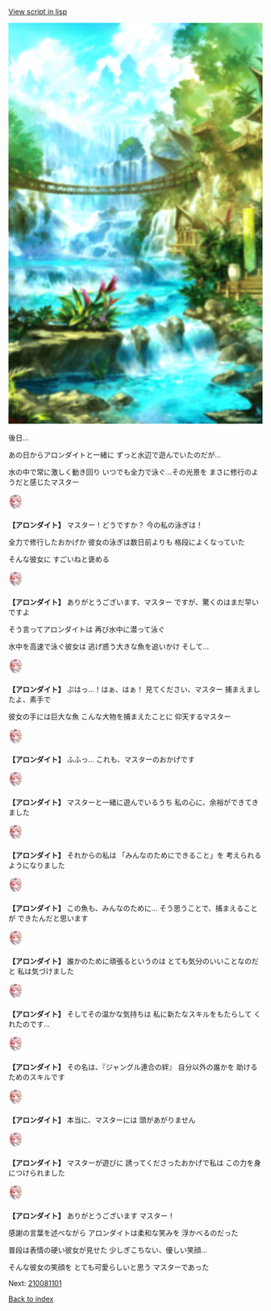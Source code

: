 [View script in lisp](../scripts/210071104.txt)

![sea_jungle_day.png](../images/backgrounds/sea_jungle_day.png)

後日…

あの日からアロンダイトと一緒に
ずっと水辺で遊んでいたのだが…

水の中で常に激しく動き回り
いつでも全力で泳ぐ…その光景を
まさに修行のようだと感じたマスター

<img src="../images/units/2100711.png" alt="2100711.png" height="34"/>

**【アロンダイト】**
マスター！どうですか？
今の私の泳ぎは！

全力で修行したおかげか
彼女の泳ぎは数日前よりも
格段によくなっていた

そんな彼女に
すごいねと褒める

<img src="../images/units/2100711.png" alt="2100711.png" height="34"/>

**【アロンダイト】**
ありがとうございます、マスター
ですが、驚くのはまだ早いですよ

そう言ってアロンダイトは
再び水中に潜って泳ぐ

水中を高速で泳ぐ彼女は
逃げ惑う大きな魚を追いかけ
そして…

<img src="../images/units/2100711.png" alt="2100711.png" height="34"/>

**【アロンダイト】**
ぷはっ…！はぁ、はぁ！
見てください、マスター
捕まえましたよ、素手で

彼女の手には巨大な魚
こんな大物を捕まえたことに
仰天するマスター

<img src="../images/units/2100711.png" alt="2100711.png" height="34"/>

**【アロンダイト】**
ふふっ…
これも、マスターのおかげです

<img src="../images/units/2100711.png" alt="2100711.png" height="34"/>

**【アロンダイト】**
マスターと一緒に遊んでいるうち
私の心に、余裕ができてきました

<img src="../images/units/2100711.png" alt="2100711.png" height="34"/>

**【アロンダイト】**
それからの私は
「みんなのためにできること」を
考えられるようになりました

<img src="../images/units/2100711.png" alt="2100711.png" height="34"/>

**【アロンダイト】**
この魚も、みんなのために…
そう思うことで、捕まえることが
できたんだと思います

<img src="../images/units/2100711.png" alt="2100711.png" height="34"/>

**【アロンダイト】**
誰かのために頑張るというのは
とても気分のいいことなのだと
私は気づけました

<img src="../images/units/2100711.png" alt="2100711.png" height="34"/>

**【アロンダイト】**
そしてその温かな気持ちは
私に新たなスキルをもたらして
くれたのです…

<img src="../images/units/2100711.png" alt="2100711.png" height="34"/>

**【アロンダイト】**
その名は、『ジャングル連合の絆』
自分以外の誰かを
助けるためのスキルです

<img src="../images/units/2100711.png" alt="2100711.png" height="34"/>

**【アロンダイト】**
本当に、マスターには
頭があがりません

<img src="../images/units/2100711.png" alt="2100711.png" height="34"/>

**【アロンダイト】**
マスターが遊びに
誘ってくださったおかげで私は
この力を身につけられました

<img src="../images/units/2100711.png" alt="2100711.png" height="34"/>

**【アロンダイト】**
ありがとうございます
マスター！

感謝の言葉を述べながら
アロンダイトは柔和な笑みを
浮かべるのだった

普段は表情の硬い彼女が見せた
少しぎこちない、優しい笑顔…

そんな彼女の笑顔を
とても可愛らしいと思う
マスターであった


Next: [210081101](210081101.md)

[Back to index](index.md)

